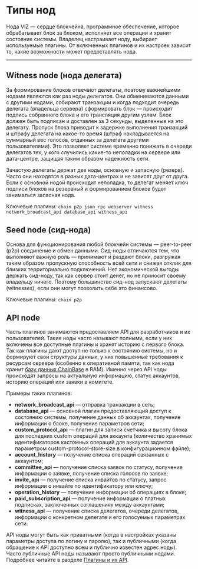 # Типы нод

Нода VIZ — сердце блокчейна, программное обеспечение, которое обрабатывает блок за блоком, исполняет все операции и хранит состояние системы. Владелец настраивает ноду, выбирает используемые плагины. От включенных плагинов и их настроек зависит то, какие возможности может предоставлять нода.

***

## Witness node (нода делегата)

За формирование блоков отвечают делегаты, поэтому важнейшими нодами являются как раз ноды делегатов. Они обмениваются данными с другими нодами, собирают транзакции и когда подходит очередь делегата (владельца сервера) сформировать блок — происходит подпись собранного блока и его трансляция другим узлам. Блок должен быть подписан и доставлен за 3 секунды, выделенные на это делегату. Пропуск блока приводит к задержке выполнения транзакций и штрафу делегата на какое-то время (штраф накладывается на суммарный вес голосов, отданных за делегата другими пользователями). Это позволяет системе временно понижать в очереди делегатов тех, у кого случились какие-то неполадки на сервере или дата-центре, защищая таким образом надежность сети.

Зачастую делегаты держат две ноды, основную и запасную (резерв). Часто они находятся в разных дата-центрах и не зависят друг от друга. Если с основной нодой происходит неполадка, то делегат меняет ключ подписи блоков на резервный и формированием блоков будет заниматься запасная нода.

Ключевые плагины: `chain p2p json_rpc webserver witness network_broadcast_api database_api witness_api`

## Seed node (сид-нода)

Основа для функционирования любой блокчейн системы — peer-to-peer (p2p) соединение и обмен данными. Сид-ноды отличаются тем, что выполняют важную роль — принимают и раздают блоки, разгружая таким образом пропускную способность всей сети и снижая отклик для близких территориально подключений. Нет экономической выгоды держать сид-ноду, так как сервер стоит денег, но не приносит своему владельцу ничего. Поэтому большинство сид-нод запускают делегаты (witnesses), если они могут позволить себе это финансово.

Ключевые плагины: `chain p2p`

## API node

Часть плагинов занимаются предоставляем API для разработчиков и их пользователей. Такие ноды часто называют полными, если у них включены все доступные плагины и хранят историю с первого блока. Так как плагины дают доступ не только к состоянию системы, но и формируют свои структуры данных, у них повышенные требования к ресурсам сервера (особенно к оперативной памяти, так как нода хранит [базу данных ChainBase](https://github.com/VIZ-Blockchain/chainbase/tree/c8c527e56740857e29656eee4ba9f88c63063a1b) в RAM). Именно через API ноды происходят запросы на актуальную информацию, статус аккаунтов, историю операций или заявки в комитете.

Примеры таких плагинов:
 - **network_broadcast_api** — отправка транзакции в сеть;
 - **database_api** — основной плагин предоставляющий доступ к состоянию системы, получение данных об аккаунтах, получение информации о блоке, получение параметров сети;
 - **custom_protocol_api** — плагин для записи счетчика и высоту блока для последних custom операций для аккаунта (количество хранимых идентификаторов кастомных операций для аккаунта задается параметром custom-protocol-store-size в конфигурационном файле);
 - **account_history** — получение списка операций связанных с аккаунтом;
 - **committee_api** — получение списка заявок по статусу, получение информации о заявке, получение списка голосов по заявке;
 - **invite_api** — получение списка инвайтов по статусу, запрос информации о инвайте по идентификатору или ключу;
 - **operation_history** — получение информации об операциях в блоке;
 - **paid_subscription_api** — получение информации о платных подписках, заключенных соглашениях между аккаунтами;
 - **witness_api** — получение списка делегатов, очереди делегатов, информации о конкретном делегате и его голосуемых параметрах сети.

 API ноды могут быть как приватными (когда в настройках указаны параметры доступа по логину и паролю), так и публичными (когда обращение к API доступно всем и публично известен адрес ноды). Часто публичные API ноды называют просто публичными нодами. Подробнее читайте в разделе [Плагины и их API](plugins-api.md).